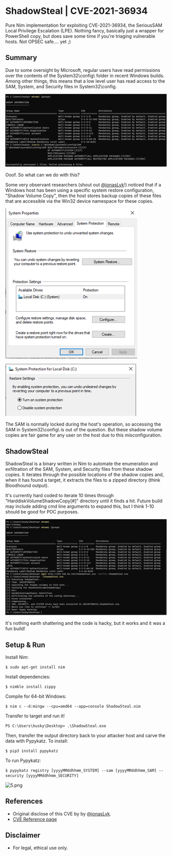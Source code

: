 # ShadowSteal | CVE-2021-36934
Pure Nim implementation for exploiting CVE-2021-36934, the SeriousSAM Local Privilege Escalation (LPE). Nothing fancy, basically just a wrapper for PowerShell copy, but does save some time if you're triaging vulnerable hosts. Not OPSEC safe.... yet ;)

## Summary
Due to some oversight by Microsoft, regular users have read permissions over the contents of the System32\config\ folder in recent Windows builds. Among other things, this means that a low level user has read access to the SAM, System, and Security files in System32\config.

![1.png](img/1.png)

Ooof. So what can we do with this?

Some very observant researchers (shout out [@jonasLyk](https://twitter.com/jonasLyk)!) noticed that if a Windows host has been using a specific system restore configuration, "Shadow Volume Copy", then the host stores backup copies of these files that are accessible via the Win32 device namespace for these copies.

![2.png](img/2.png)

![3.png](img/3.png)

The SAM is normally locked during the host's operation, so accessing the SAM in System32\config\ is out of the question. But these shadow volume copies are fair game for any user on the host due to this misconfiguration.

## ShadowSteal

ShadowSteal is a binary written in Nim to automate the enumeration and exfiltration of the SAM, System, and Security files from these shadow copies. It iterates through the possible locations of the shadow copies and, when it has found a target, it extracts the files to a zipped directory (think Bloodhound output).

It's currently hard coded to iterate 10 times through "HarddiskVolumeShadowCopy[#]" directory until it finds a hit. Future build may include adding cmd line arguments to expand this, but I think 1-10 should be good for POC purposes.

![4.png](img/4.png)

It's nothing earth shattering and the code is hacky, but it works and it was a fun build!

## Setup & Run

Install Nim:
```
$ sudo apt-get install nim
````
Install dependencies:
```
$ nimble install zippy
```
Compile for 64-bit Windows:
```
$ nim c --d:mingw --cpu=amd64 --app=console ShadowSteal.nim
```
Transfer to target and run it!
```
PS C:\Users\husky\Desktop> .\ShadowSteal.exe
```
Then, transfer the output directory back to your attacker host and carve the data with Pypykatz. To install:
```
$ pip3 install pypykatz
```
To run Pypykatz:
```
$ pypykatz registry [yyyyMMddhhmm_SYSTEM] --sam [yyyyMMddhhmm_SAM] --security [yyyyMMddhhmm_SECURITY]
```
![5.png](img/5.png)

## References
- Original disclose of this CVE by by [@jonasLyk](https://twitter.com/jonasLyk).
- [CVE Reference page](https://msrc.microsoft.com/update-guide/vulnerability/CVE-2021-36934)

## Disclaimer
- For legal, ethical use only.
